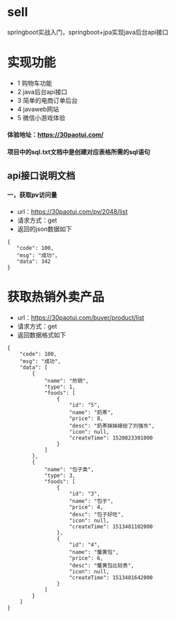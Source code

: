 # sell
springboot实战入门，springboot+jpa实现java后台api接口

# 实现功能
- 1 购物车功能
- 2 java后台api接口
- 3 简单的电商订单后台
- 4 javaweb网站
- 5 微信小游戏体验 

#### 体验地址：https://30paotui.com/

#### 项目中的sql.txt文档中是创建对应表格所需的sql语句

## api接口说明文档
#### 一，获取pv访问量
- url：https://30paotui.com/pv/2048/list 
- 请求方式：get
- 返回的json数据如下
 ```
 {
    "code": 100,
    "msg": "成功",
    "data": 342
}
```
# 获取热销外卖产品
- url：https://30paotui.com/buyer/product/list
- 请求方式：get
- 返回数据格式如下
```
{
    "code": 100,
    "msg": "成功",
    "data": [
        {
            "name": "热销",
            "type": 1,
            "foods": [
                {
                    "id": "5",
                    "name": "奶茶",
                    "price": 8,
                    "desc": "奶茶妹妹嫁给了刘强东",
                    "icon": null,
                    "createTime": 1520823301000
                }
            ]
        },
        {
            "name": "包子类",
            "type": 3,
            "foods": [
                {
                    "id": "3",
                    "name": "包子",
                    "price": 4,
                    "desc": "包子好吃",
                    "icon": null,
                    "createTime": 1513481102000
                },
                {
                    "id": "4",
                    "name": "蟹黄包",
                    "price": 6,
                    "desc": "蟹黄包比较贵",
                    "icon": null,
                    "createTime": 1513481642000
                }
            ]
        }       
    ]
}
```
